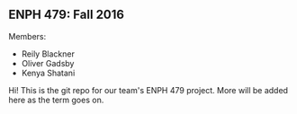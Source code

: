 ## ENPH 479: Fall 2016

Members:
* Reily Blackner
* Oliver Gadsby
* Kenya Shatani

Hi! This is the git repo for our team's ENPH 479 project. More will be added here as the term goes on.
